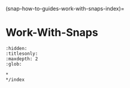 (snap-how-to-guides-work-with-snaps-index)=
# Work-With-Snaps

```{toctree}
:hidden:
:titlesonly:
:maxdepth: 2
:glob:

*
*/index
